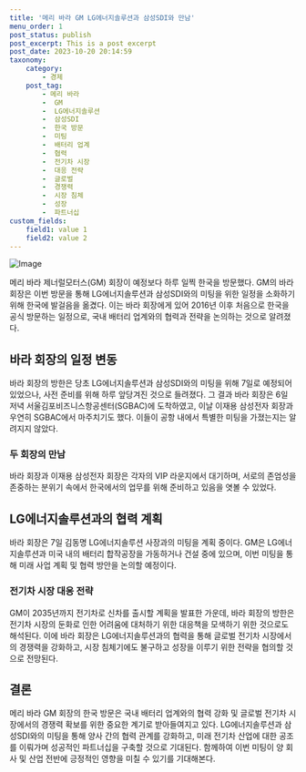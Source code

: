 ```yaml
---
title: '메리 바라 GM LG에너지솔루션과 삼성SDI와 만남'
menu_order: 1
post_status: publish
post_excerpt: This is a post excerpt
post_date: 2023-10-20 20:14:59
taxonomy:
    category:
        - 경제
    post_tag:
        - 메리 바라
        -  GM
        -  LG에너지솔루션
        -  삼성SDI
        -  한국 방문
        -  미팅
        -  배터리 업계
        -  협력
        -  전기차 시장
        -  대응 전략
        -  글로벌
        -  경쟁력
        -  시장 침체
        -  성장
        -  파트너십
custom_fields:
    field1: value 1
    field2: value 2
---
```


![Image](https://imgnews.pstatic.net/image/366/2024/02/06/0000968793_001_20240206184401886.jpg?type=w647)


메리 바라 제너럴모터스(GM) 회장이 예정보다 하루 일찍 한국을 방문했다. GM의 바라 회장은 이번 방문을 통해 LG에너지솔루션과 삼성SDI와의 미팅을 위한 일정을 소화하기 위해 한국에 발걸음을 옮겼다. 이는 바라 회장에게 있어 2016년 이후 처음으로 한국을 공식 방문하는 일정으로, 국내 배터리 업계와의 협력과 전략을 논의하는 것으로 알려졌다.

## 바라 회장의 일정 변동
바라 회장의 방한은 당초 LG에너지솔루션과 삼성SDI와의 미팅을 위해 7일로 예정되어 있었으나, 사전 준비를 위해 하루 앞당겨진 것으로 들려졌다. 그 결과 바라 회장은 6일 저녁 서울김포비즈니스항공센터(SGBAC)에 도착하였고, 이날 이재용 삼성전자 회장과 우연히 SGBAC에서 마주치기도 했다. 이들이 공항 내에서 특별한 미팅을 가졌는지는 알려지지 않았다.

### 두 회장의 만남
바라 회장과 이재용 삼성전자 회장은 각자의 VIP 라운지에서 대기하며, 서로의 존엄성을 존중하는 분위기 속에서 한국에서의 업무를 위해 준비하고 있음을 엿볼 수 있었다.

## LG에너지솔루션과의 협력 계획
바라 회장은 7일 김동명 LG에너지솔루션 사장과의 미팅을 계획 중이다. GM은 LG에너지솔루션과 미국 내의 배터리 합작공장을 가동하거나 건설 중에 있으며, 이번 미팅을 통해 미래 사업 계획 및 협력 방안을 논의할 예정이다.

### 전기차 시장 대응 전략
GM이 2035년까지 전기차로 신차를 출시할 계획을 발표한 가운데, 바라 회장의 방한은 전기차 시장의 둔화로 인한 어려움에 대처하기 위한 대응책을 모색하기 위한 것으로도 해석된다. 이에 바라 회장은 LG에너지솔루션과의 협력을 통해 글로벌 전기차 시장에서의 경쟁력을 강화하고, 시장 침체기에도 불구하고 성장을 이루기 위한 전략을 협의할 것으로 전망된다.

## 결론
메리 바라 GM 회장의 한국 방문은 국내 배터리 업계와의 협력 강화 및 글로벌 전기차 시장에서의 경쟁력 확보를 위한 중요한 계기로 받아들여지고 있다. LG에너지솔루션과 삼성SDI와의 미팅을 통해 양사 간의 협력 관계를 강화하고, 미래 전기차 산업에 대한 공조를 이뤄가며 성공적인 파트너십을 구축할 것으로 기대된다. 함께하여 이번 미팅이 양 회사 및 산업 전반에 긍정적인 영향을 미칠 수 있기를 기대해본다.
